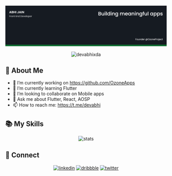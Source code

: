 <p align="center"> <img src="https://github.com/devabhixda/devabhixda/blob/master/cover.png" alt="devabhixda's cover" /> </p>
<p align="center"> <img src="https://komarev.com/ghpvc/?username=devabhixda" alt="devabhixda" /> </p>

## 👦 About Me
- 🔭 I’m currently working on https://github.com/OzoneApps
- 🌱 I’m currently learning Flutter
- 👯 I’m looking to collaborate on Mobile apps
- 💬 Ask me about Flutter, React, AOSP
- 📫 How to reach me: https://t.me/devabhi

## 📚 My Skills
<p align="center">
  <img src="https://github-readme-stats.vercel.app/api/top-langs/?username=devabhixda&layout=compact&show_icons=true&theme=dark" alt="stats" /> 
</p>

## 🤝 Connect
<p align="center">
  <a href="https://www.linkedin.com/in/abhi-jain" target="blank"><img align="center" src="https://img.shields.io/badge/LinkedIn-0077B5?style=for-the-badge&logo=linkedin&logoColor=white" alt="linkedin"/></a>
  <a href="https://dribbble.com/devabhixda" target="blank"><img align="center" src="https://img.shields.io/badge/Dribbble-ea4c89?style=for-the-badge&logo=dribbble&logoColor=white" alt="dribbble"/></a>
  <a href="https://twitter.com/devabhixda" target="blank"><img align="center" src="https://img.shields.io/badge/Twitter-1DA1F2?style=for-the-badge&logo=twitter&logoColor=white" alt="twitter"/></a>
</p>